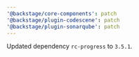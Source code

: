 ```yaml
---
'@backstage/core-components': patch
'@backstage/plugin-codescene': patch
'@backstage/plugin-sonarqube': patch
---
```


Updated dependency `rc-progress` to `3.5.1`.
